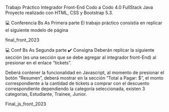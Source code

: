 Trabajo Práctico Integrador Front-End Codo a Codo 4.0 FullStack Java
Proyecto realizado con HTML, CSS y Bootstrap 5.3.

💻 Conferencia Bs As Primera parte
El trabajo práctico consistía en replicar el siguiente modelo de página


final_front_2023

💻 Conf Bs As Segunda parte
✔️ Consigna
Deberán replicar la siguiente sección (es una sección que se debe agregar al integrador front-End) al presionar en el enlace “tickets”.

Deberá contener la funcionalidad en Javascript, al momento de presionar el botón “Resumen”, deberá mostrar en la sección “Total a Pagar: $”, el monto correspondiente a la cantidad de tickets a comprar con el descuento correspondiente dependiendo la categoría seleccionada, existen 3 categorías, Estudiante, Trainee, Junior.


Final_js_front_2023

